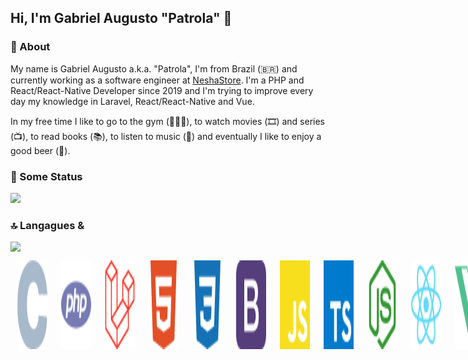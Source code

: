 <!--
**Gabrielpatrola/gabrielpatrola** is a ✨ _special_ ✨ repository because its `README.md` (this file) appears on your GitHub profile.

Here are some ideas to get you started:

- 🔭 I’m currently working on ...
- 🌱 I’m currently learning ...
- 👯 I’m looking to collaborate on ...
- 🤔 I’m looking for help with ...
- 💬 Ask me about ...
- 📫 How to reach me: ...
- ⚡ Fun fact: ...
-->
## Hi, I'm Gabriel Augusto "Patrola" 👋

### 📝 About
My name is Gabriel Augusto a.k.a. "Patrola", I'm from Brazil (🇧🇷) and currently working as a software engineer at [NeshaStore](http://www.neshastore.com). I'm a PHP and React/React-Native Developer since 2019 and I'm trying to improve every day my knowledge in Laravel, React/React-Native and Vue.

In my free time I like to go to the gym (🏋🏻‍♂️), to watch movies (🎞️) and series (📺), to read books (📚), to listen to music (🎵) and eventually I like to enjoy a good beer (🍺).

### 🚀 Some Status

<img src="https://github-readme-stats.vercel.app/api?username=gabrielpatrola&hide=issues&count_private=true&show_icons=true&theme=tokyonight" />

### 🔝 Langagues & 

<img src="https://github-readme-stats.vercel.app/api/top-langs/?username=gabrielpatrola&hide=css" />

<div style="
display: flex;
">
  <img src="./c.svg" width="50" style="
		margin: 3px;
		padding: 8px;
		border-radius: 4px;
	"/>
	<img src="./php.svg" width="50" style="
		margin: 3px;
		padding: 8px;
		border-radius: 4px;
	"/>
	<img src="./laravel.svg" width="50" style="
		margin: 3px;
		padding: 8px;
		border-radius: 4px;
	"/>
	<img src="./html5.svg" width="50" style="
		margin: 3px;
		padding: 8px;
		border-radius: 4px;
	"/>
	<img src="./css3.svg" width="50" style="
		margin: 3px;
		padding: 8px;
		border-radius: 4px;
	"/>
  	<img src="./bootstrap.svg" width="50" style="
		margin: 3px;
		padding: 8px;
		border-radius: 4px;
	"/>
  	<img src="./javascript.svg" width="50" style="
		margin: 3px;
		padding: 8px;
		border-radius: 4px;
	"/>
  	<img src="./typescript.svg" width="50" style="
		margin: 3px;
		padding: 8px;
		border-radius: 4px;
	"/>
  	<img src="./node-dot-js.svg" width="50" style="
		margin: 3px;
		padding: 8px;
		border-radius: 4px;
	"/>
	<img src="./react.svg" width="50" style="
		margin: 3px;
		padding: 8px;
		border-radius: 4px;
	"/>
	<img src="./vue-dot-js.svg" width="50" style="
		margin: 3px;
		padding: 8px;
		border-radius: 4px;
	"/>
	<img src="./mysql.svg" width="50" style="
		margin: 3px;
		padding: 8px;
		border-radius: 4px;
	"/>
  <img src="./postgresql.svg" width="50" style="
		margin: 3px;
		padding: 8px;
		border-radius: 4px;
	"/>
  	<img src="./jira.svg" width="50" style="
		margin: 3px;
		padding: 8px;
		border-radius: 4px;
	"/>
  <img src="./git.svg" width="50" style="
		margin: 3px;
		padding: 8px;
		border-radius: 4px;
	"/>
  
---

### 🤔 Would you like to find me?

[![DeployCast](https://raw.githubusercontent.com/Gabrielpatrola/gabrielpatrola/master/spotify-podcast-badge-blk-grn-165x40.svg)](https://open.spotify.com/show/76W7lsXhFpeEtKDPDDgrKs)
[![Blog Badge](https://img.shields.io/badge/Blog-Coming%20Soon!-black)](https://github.com/gabrielpatrola)
[![Linkedin Badge](https://img.shields.io/badge/-LinkedIn-blue?style=flat-square&logo=Linkedin&logoColor=white&link=https://www.linkedin.com/in/gabrielpatrola/)](https://www.linkedin.com/in/gabrielpatrola/)
[![E-mail](https://img.shields.io/badge/-E--mail-red?style=flat-square&logo=Mail.Ru&logoColor=white)](mailto:almeidagabrielaugusto@gmail.com)
